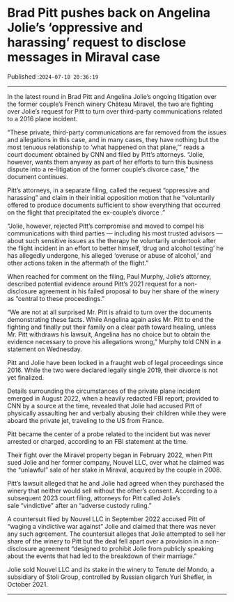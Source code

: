 # Brad Pitt pushes back on Angelina Jolie’s ‘oppressive and harassing’ request to disclose messages in Miraval case

Published :`2024-07-18 20:36:19`

---

In the latest round in Brad Pitt and Angelina Jolie’s ongoing litigation over the former couple’s French winery Château Miravel, the two are fighting over Jolie’s request for Pitt to turn over third-party communications related to a 2016 plane incident.

“These private, third-party communications are far removed from the issues and allegations in this case, and in many cases, they have nothing but the most tenuous relationship to ‘what happened on that plane,’” reads a court document obtained by CNN and filed by Pitt’s attorneys. “Jolie, however, wants them anyway as part of her efforts to turn this business dispute into a re-litigation of the former couple’s divorce case,” the document continues.

Pitt’s attorneys, in a separate filing, called the request “oppressive and harassing” and claim in their initial opposition motion that he “voluntarily offered to produce documents sufficient to show everything that occurred on the flight that precipitated the ex-couple’s divorce .”

“Jolie, however, rejected Pitt’s compromise and moved to compel his communications with third parties — including his most trusted advisors — about such sensitive issues as the therapy he voluntarily undertook after the flight incident in an effort to better himself, ‘drug and alcohol testing’ he has allegedly undergone, his alleged ‘overuse or abuse of alcohol,’ and other actions taken in the aftermath of the flight.”

When reached for comment on the filing, Paul Murphy, Jolie’s attorney, described potential evidence around Pitt’s 2021 request for a non-disclosure agreement in his failed proposal to buy her share of the winery as ”central to these proceedings.”

“We are not at all surprised Mr. Pitt is afraid to turn over the documents demonstrating these facts. While Angelina again asks Mr. Pitt to end the fighting and finally put their family on a clear path toward healing, unless Mr. Pitt withdraws his lawsuit, Angelina has no choice but to obtain the evidence necessary to prove his allegations wrong,” Murphy told CNN in a statement on Wednesday.

Pitt and Jolie have been locked in a fraught web of legal proceedings since 2016. While the two were declared legally single 2019, their divorce is not yet finalized.

Details surrounding the circumstances of the private plane incident emerged in August 2022, when a heavily redacted FBI report, provided to CNN by a source at the time, revealed that Jolie had accused Pitt of physically assaulting her and verbally abusing their children while they were aboard the private jet, traveling to the US from France.

Pitt became the center of a probe related to the incident but was never arrested or charged, according to an FBI statement at the time.

Their fight over the Miravel property began in February 2022, when Pitt sued Jolie and her former company, Nouvel LLC, over what he claimed was the “unlawful” sale of her stake in Miraval, acquired by the couple in 2008.

Pitt’s lawsuit alleged that he and Jolie had agreed when they purchased the winery that neither would sell without the other’s consent. According to a subsequent 2023 court filing, attorneys for Pitt called Jolie’s sale “vindictive” after an “adverse custody ruling.”

A countersuit filed by Nouvel LLC in September 2022 accused Pitt of “waging a vindictive war against” Jolie and claimed that there was never any such agreement. The countersuit alleges that Jolie attempted to sell her share of the winery to Pitt but the deal fell apart over a provision in a non-disclosure agreement “designed to prohibit Jolie from publicly speaking about the events that had led to the breakdown of their marriage.”

Jolie sold Nouvel LLC and its stake in the winery to Tenute del Mondo, a subsidiary of Stoli Group, controlled by Russian oligarch Yuri Shefler, in October 2021.

---

